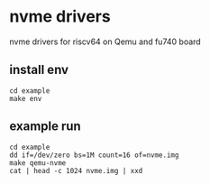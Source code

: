 # nvme drivers
nvme drivers for riscv64 on Qemu and fu740 board
## install env
```
cd example
make env
```

## example run

```
cd example
dd if=/dev/zero bs=1M count=16 of=nvme.img
make qemu-nvme
cat | head -c 1024 nvme.img | xxd
```

